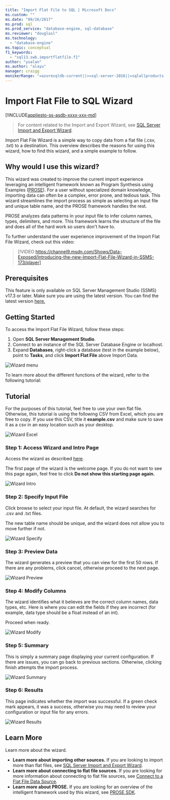 ```yaml
---
title: "Import Flat File to SQL | Microsoft Docs"
ms.custom: ""
ms.date: "09/26/2017"
ms.prod: sql
ms.prod_service: "database-engine, sql-database"
ms.reviewer: "douglasl"
ms.technology: 
  - "database-engine"
ms.topic: conceptual
f1_keywords: 
  - "sql13.swb.importflatfile.f1"
author: "yualan"
ms.author: "alayu"
manager: craigg
monikerRange: "=azuresqldb-current||>=sql-server-2016||=sqlallproducts-allversions||>=sql-server-linux-2017||=azuresqldb-mi-current"
---
```

# Import Flat File to SQL Wizard
[!INCLUDE[appliesto-ss-asdb-xxxx-xxx-md](../../includes/appliesto-ss-asdb-xxxx-xxx-md.md)]
> For content related to the Import and Export Wizard, see [SQL Server Import and Export Wizard](https://docs.microsoft.com/sql/integration-services/import-export-data/import-and-export-data-with-the-sql-server-import-and-export-wizard).

Import Flat File Wizard is a simple way to copy data from a flat file (.csv, .txt) to a destination. This overview describes the reasons for using this wizard, how to find this wizard, and a simple example to follow.

## Why would I use this wizard?
This wizard was created to improve the current import experience leveraging an intelligent framework known as Program Synthesis using Examples ([PROSE](https://microsoft.github.io/prose/)). For a user without specialized domain knowledge, importing data can often be a complex, error prone, and tedious task. This wizard streamlines the import process as simple as selecting an input file and unique table name, and the PROSE framework handles the rest.

PROSE analyzes data patterns in your input file to infer column names, types, delimiters, and more. This framework learns the structure of the file and does all of the hard work so users don't have to.

To further understand the user experience improvement of the Import Flat File Wizard, check out this video:

> [!VIDEO https://channel9.msdn.com/Shows/Data-Exposed/Introducing-the-new-Import-Flat-File-Wizard-in-SSMS-173/player]

## Prerequisites
This feature is only available on SQL Server Management Studio (SSMS) v17.3 or later. Make sure you are using the latest version. You can find the latest version [here.](https://docs.microsoft.com/sql/ssms/download-sql-server-management-studio-ssms)
 
## <a id="started"></a>Getting Started
To access the Import Flat File Wizard, follow these steps:

1. Open **SQL Server Management Studio**.
2. Connect to an instance of the SQL Server Database Engine or localhost.
3. Expand **Databases**, right-click a database (test in the example below), point to **Tasks**, and click **Import Flat File** above Import Data.

![Wizard menu](media/import-flat-file-wizard/importffmenu.png)

To learn more about the different functions of the wizard, refer to the following tutorial:

## Tutorial
For the purposes of this tutorial, feel free to use your own flat file. Otherwise, this tutorial is using the following CSV from Excel, which you are free to copy. If you use this CSV, title it **example.csv** and make sure to save it as a csv in an easy location such as your desktop.

![Wizard Excel](media/import-flat-file-wizard/importffexample.png)

### Step 1: Access Wizard and Intro Page
Access the wizard as described [here](#started).

The first page of the wizard is the welcome page. If you do not want to see this page again, feel free to click **Do not show this starting page again.**

![Wizard Intro](media/import-flat-file-wizard/importffintro.png)

### Step 2: Specify Input File
Click browse to select your input file. At default, the wizard searches for .csv and .txt files. 

The new table name should be unique, and the wizard does not allow you to move further if not.

![Wizard Specify](media/import-flat-file-wizard/importffspecify.png)

### Step 3: Preview Data
The wizard generates a preview that you can view for the first 50 rows. If there are any problems, click cancel, otherwise proceed to the next page.

![Wizard Preview](media/import-flat-file-wizard/importffpreview.png)

### Step 4: Modify Columns
The wizard identifies what it believes are the correct column names, data types, etc. Here is where you can edit the fields if they are incorrect (for example, data type should be a float instead of an int).

Proceed when ready.

![Wizard Modify](media/import-flat-file-wizard/importffmodify.png)

### Step 5: Summary
This is simply a summary page displaying your current configuration. If there are issues, you can go back to previous sections. Otherwise, clicking finish attempts the import process.

![Wizard Summary](media/import-flat-file-wizard/importffsummary.png)

### Step 6: Results
This page indicates whether the import was successful. If a green check mark appears, it was a success, otherwise you may need to review your configuration or input file for any errors.

![Wizard Results](media/import-flat-file-wizard/importffresults.png)

## Learn More

Learn more about the wizard.
 
- **Learn more about importing other sources.** If you are looking to import more than flat files, see [SQL Server Import and Export Wizard](https://docs.microsoft.com/sql/integration-services/import-export-data/import-and-export-data-with-the-sql-server-import-and-export-wizard).
- **Learn more about connecting to flat file sources.** If you are looking for more information about connecting to flat file sources, see [Connect to a Flat File Data Source](https://docs.microsoft.com/sql/integration-services/import-export-data/connect-to-a-flat-file-data-source-sql-server-import-and-export-wizard).
- **Learn more about PROSE.** If you are looking for an overview of the intelligent framework used by this wizard, see [PROSE SDK](https://microsoft.github.io/prose/).

